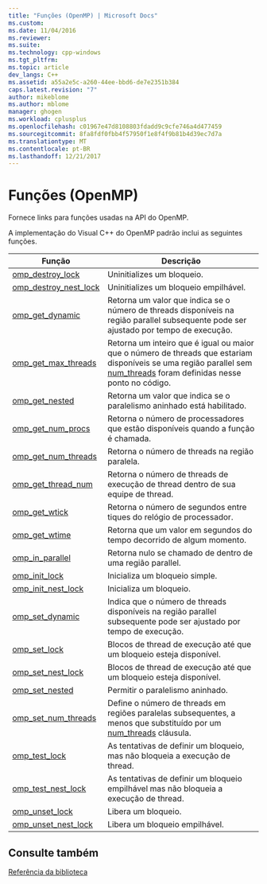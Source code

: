 ```yaml
---
title: "Funções (OpenMP) | Microsoft Docs"
ms.custom: 
ms.date: 11/04/2016
ms.reviewer: 
ms.suite: 
ms.technology: cpp-windows
ms.tgt_pltfrm: 
ms.topic: article
dev_langs: C++
ms.assetid: a55a2e5c-a260-44ee-bbd6-de7e2351b384
caps.latest.revision: "7"
author: mikeblome
ms.author: mblome
manager: ghogen
ms.workload: cplusplus
ms.openlocfilehash: c01967e47d8108803fdadd9c9cfe746a4d477459
ms.sourcegitcommit: 8fa8fdf0fbb4f57950f1e8f4f9b81b4d39ec7d7a
ms.translationtype: MT
ms.contentlocale: pt-BR
ms.lasthandoff: 12/21/2017
---
```

# <a name="openmp-functions"></a>Funções (OpenMP)
Fornece links para funções usadas na API do OpenMP.  
  
 A implementação do Visual C++ do OpenMP padrão inclui as seguintes funções.  
  
|Função|Descrição|  
|--------------|-----------------|  
|[omp_destroy_lock](../../../parallel/openmp/reference/omp-destroy-lock.md)|Uninitializes um bloqueio.|  
|[omp_destroy_nest_lock](../../../parallel/openmp/reference/omp-destroy-nest-lock.md)|Uninitializes um bloqueio empilhável.|  
|[omp_get_dynamic](../../../parallel/openmp/reference/omp-get-dynamic.md)|Retorna um valor que indica se o número de threads disponíveis na região parallel subsequente pode ser ajustado por tempo de execução.|  
|[omp_get_max_threads](../../../parallel/openmp/reference/omp-get-max-threads.md)|Retorna um inteiro que é igual ou maior que o número de threads que estariam disponíveis se uma região parallel sem [num_threads](../../../parallel/openmp/reference/num-threads.md) foram definidas nesse ponto no código.|  
|[omp_get_nested](../../../parallel/openmp/reference/omp-get-nested.md)|Retorna um valor que indica se o paralelismo aninhado está habilitado.|  
|[omp_get_num_procs](../../../parallel/openmp/reference/omp-get-num-procs.md)|Retorna o número de processadores que estão disponíveis quando a função é chamada.|  
|[omp_get_num_threads](../../../parallel/openmp/reference/omp-get-num-threads.md)|Retorna o número de threads na região paralela.|  
|[omp_get_thread_num](../../../parallel/openmp/reference/omp-get-thread-num.md)|Retorna o número de threads de execução de thread dentro de sua equipe de thread.|  
|[omp_get_wtick](../../../parallel/openmp/reference/omp-get-wtick.md)|Retorna o número de segundos entre tiques do relógio de processador.|  
|[omp_get_wtime](../../../parallel/openmp/reference/omp-get-wtime.md)|Retorna que um valor em segundos do tempo decorrido de algum momento.|  
|[omp_in_parallel](../../../parallel/openmp/reference/omp-in-parallel.md)|Retorna nulo se chamado de dentro de uma região parallel.|  
|[omp_init_lock](../../../parallel/openmp/reference/omp-init-lock.md)|Inicializa um bloqueio simple.|  
|[omp_init_nest_lock](../../../parallel/openmp/reference/omp-init-nest-lock.md)|Inicializa um bloqueio.|  
|[omp_set_dynamic](../../../parallel/openmp/reference/omp-set-dynamic.md)|Indica que o número de threads disponíveis na região parallel subsequente pode ser ajustado por tempo de execução.|  
|[omp_set_lock](../../../parallel/openmp/reference/omp-set-lock.md)|Blocos de thread de execução até que um bloqueio esteja disponível.|  
|[omp_set_nest_lock](../../../parallel/openmp/reference/omp-set-nest-lock.md)|Blocos de thread de execução até que um bloqueio esteja disponível.|  
|[omp_set_nested](../../../parallel/openmp/reference/omp-set-nested.md)|Permitir o paralelismo aninhado.|  
|[omp_set_num_threads](../../../parallel/openmp/reference/omp-set-num-threads.md)|Define o número de threads em regiões paralelas subsequentes, a menos que substituído por um [num_threads](../../../parallel/openmp/reference/num-threads.md) cláusula.|  
|[omp_test_lock](../../../parallel/openmp/reference/omp-test-lock.md)|As tentativas de definir um bloqueio, mas não bloqueia a execução de thread.|  
|[omp_test_nest_lock](../../../parallel/openmp/reference/omp-test-nest-lock.md)|As tentativas de definir um bloqueio empilhável mas não bloqueia a execução de thread.|  
|[omp_unset_lock](../../../parallel/openmp/reference/omp-unset-lock.md)|Libera um bloqueio.|  
|[omp_unset_nest_lock](../../../parallel/openmp/reference/omp-unset-nest-lock.md)|Libera um bloqueio empilhável.|  
  
## <a name="see-also"></a>Consulte também  
 [Referência da biblioteca](../../../parallel/openmp/reference/openmp-library-reference.md)